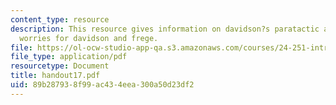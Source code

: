 ```yaml
---
content_type: resource
description: This resource gives information on davidson?s paratactic analysis, and
  worries for davidson and frege.
file: https://ol-ocw-studio-app-qa.s3.amazonaws.com/courses/24-251-introduction-to-philosophy-of-language-spring-2005/89b287938f99ac434eea300a50d23df2_handout17.pdf
file_type: application/pdf
resourcetype: Document
title: handout17.pdf
uid: 89b28793-8f99-ac43-4eea-300a50d23df2
---
```

